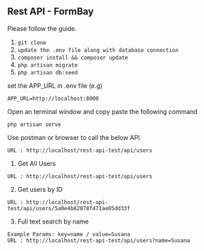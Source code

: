 ## Rest API - FormBay

Please follow the guide.

1. `git clone`
2. `update the .env file along with database connection`
3. `composer install && composer update`
4. `php artisan migrate`
5. `php artisan db:seed`

set the APP_URL in .env file (e.g)

```
APP_URL=http://localhost:8000
```

Open an terminal window and copy paste the following command

```
php artisan serve
```

Use postman or browser to call the below API
```
URL : http://localhost/rest-api-test/api/users
```

1. Get All Users
```
URL : http://localhost/rest-api-test/api/users
```
2. Get users by ID
```
URL : http://localhost/rest-api-test/api/users/5a0e4b82078f471ae05dd33f
```
3. Full text search by name
```
Example Params: key=name / value=Susana
URL : http://localhost/rest-api-test/api/users?name=Susana